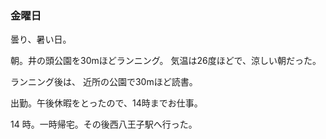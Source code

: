 ### 金曜日

曇り、暑い日。

朝。井の頭公園を30mほどランニング。
気温は26度ほどで、涼しい朝だった。

ランニング後は、
近所の公園で30mほど読書。

出勤。午後休暇をとったので、14時までお仕事。

14 時。一時帰宅。その後西八王子駅へ行った。